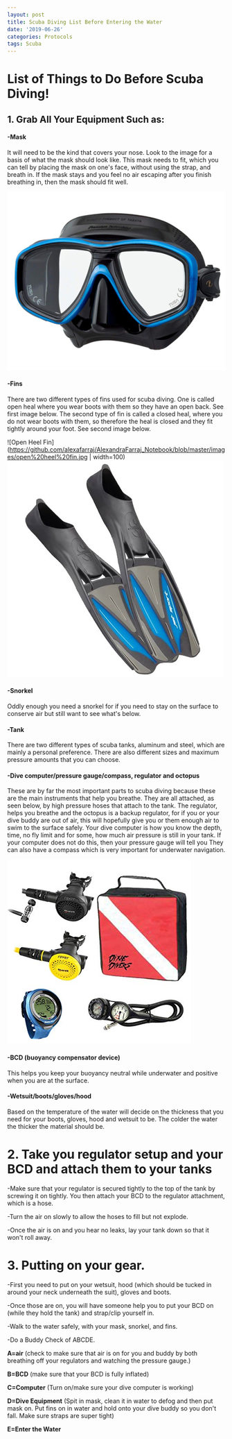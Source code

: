 ```yaml
---
layout: post
title: Scuba Diving List Before Entering the Water
date: '2019-06-26'
categories: Protocols
tags: Scuba
---
```


# List of Things to Do Before Scuba Diving!

## 1. Grab All Your Equipment Such as:

  #### -Mask

   It will need to be the kind that covers your nose. Look to the image for a basis of what the mask should look like. This mask needs to fit, which you can tell by placing the mask on one's face, without using the strap, and breath in. If the mask stays and you feel no air escaping after you finish breathing in, then the mask should fit well.

![mask](https://github.com/alexafarraj/AlexandraFarraj_Notebook/blob/master/images/scuba%20mask.jpg)

  #### -Fins
  There are two different types of fins used for scuba diving. One is called open heal where you wear boots with them so they have an open back. See first image below. The second type of fin is called a closed heal, where you do not wear boots with them, so therefore the heal is closed and they fit tightly around your foot. See second image below.

![Open Heel Fin](https://github.com/alexafarraj/AlexandraFarraj_Notebook/blob/master/images/open%20heel%20fin.jpg | width=100)
![Full Foot Fin](https://github.com/alexafarraj/AlexandraFarraj_Notebook/blob/master/images/full%20foot%20fin.jpg)
  #### -Snorkel
  Oddly enough you need a snorkel for if you need to stay on the surface to conserve air but still want to see what's below.

  #### -Tank
  There are two different types of scuba tanks, aluminum and steel, which are mainly a personal preference. There are also different sizes and maximum pressure amounts that you can choose.

  #### -Dive computer/pressure gauge/compass, regulator and octopus
  These are by far the most important parts to scuba diving because these are the main instruments that help you breathe. They are all attached, as seen below, by high pressure hoses that attach to the tank. The regulator, helps you breathe and the octopus is a backup regulator, for if you or your dive buddy are out of air, this will hopefully give you or them enough air to swim to the surface safely. Your dive computer is how you know the depth, time, no fly limit and for some, how much air pressure is still in your tank. If your computer does not do this, then your pressure gauge will tell you They can also have a compass which is very important for underwater navigation.

![Dive Computer + Regulators](https://github.com/alexafarraj/AlexandraFarraj_Notebook/blob/master/images/Dive%20computer%20image.jpg)

  #### -BCD (buoyancy compensator device)
  This helps you keep your buoyancy neutral while underwater and positive when you are at the surface.

  #### -Wetsuit/boots/gloves/hood
  Based on the temperature of the water will decide on the thickness that you need for your boots, gloves, hood and wetsuit to be. The colder the water the thicker the material should be.

# 2. Take you regulator setup and your BCD and attach them to your tanks


  -Make sure that your regulator is secured tightly to the top of the tank by screwing it on tightly. You then attach your BCD to the regulator attachment, which is a hose.

  -Turn the air on slowly to allow the hoses to fill but not explode.

  -Once the air is on and you hear no leaks, lay your tank down so that it won't roll away.

# 3. Putting on your gear.

  -First you need to put on your wetsuit, hood (which should be tucked in around your neck underneath the suit), gloves and boots.

  -Once those are on, you will have someone help you to put your BCD on (while they hold the tank) and strap/clip yourself in.

  -Walk to the water safely, with your mask, snorkel, and fins.

  -Do a Buddy Check of ABCDE.

  __A=air__              (check to make sure that air is on for you and buddy by both breathing off your regulators and watching the pressure gauge.)

  __B=BCD__           (make sure that your BCD is fully inflated)

  __C=Computer__       (Turn on/make sure your dive computer is working)

  __D=Dive Equipment__ (Spit in mask, clean it in water to defog and then put mask on. Put fins on in water and hold onto your dive buddy so you don't fall. Make sure straps are super tight)

  __E=Enter the Water__
